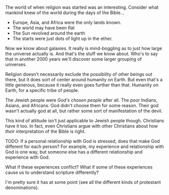 The world of when religion was started was an interesting. Consider what mankind knew of the world during the days of the Bible...

- Europe, Asia, and Africa were the only lands known.
- The world may have been flat
- The Sun revolved around the earth
- The starts were just dots of light up in the ether. 

Now we know about galaxies. It really is mind-boggling as to just how large the universe actually is. And that's the stuff we know about. Who's to say that in another 2000 years we'll discover some larger grouping of universes. 

Religion doesn't necessarily exclude the possibility of other beings out there, but it does sort of center around humanity on Earth. But even that's a little generous, because it really even goes further than that. Humanity on Earth, for a specific tribe of people.

The Jewish people were *God's chosen people* after all. The poor Indians, Asians, and Africans. God didn't choose them for some reason. Their god wasn't actually god at all, but rather some sort of manifestation of the devil. 

This kind of attitude isn't just applicable to Jewish people though. Christians have it too. In fact, even Christians argue with other Christians about how *their* interpretation of the Bible is right.  



TODO: If a personal relationship with God is stressed, does that make God different for each person? For example, my experience and relationship with God is one way, but someone else has a different relationship and experience with God. 

What if these experiences conflict? What if some of these experiences cause us to understand scripture differently? 

I'm pretty sure it has at some point (see all the different kinds of protestant denominations).
